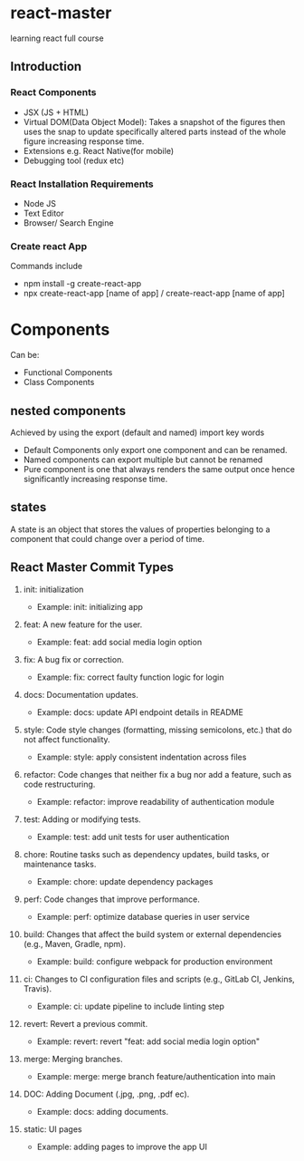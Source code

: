 # react-master
learning react full course

## Introduction
### React Components
- JSX (JS + HTML)
- Virtual DOM(Data Object Model): Takes a snapshot of the figures then uses the snap to update specifically altered parts instead of the whole figure increasing response time.
- Extensions e.g. React Native(for mobile)
- Debugging tool (redux etc)

### React Installation Requirements
- Node JS
- Text Editor
- Browser/  Search Engine

### Create react App
Commands include
- npm install -g create-react-app
- npx create-react-app [name of app] / create-react-app [name of app]

# Components
Can be:
- Functional Components
- Class Components

## nested components
Achieved by using the export (default and named) import key words
- Default Components only export one component and can be renamed.
- Named components can export multiple but cannot be renamed
- Pure component is one that always renders the same output once hence significantly increasing response time.

## states
A state is an object that stores the values of properties belonging to  a component that could change over a period of time.

## React Master Commit Types

1. init: initialization
     - Example: init: initializing app
  
2. feat: A new feature for the user.
   - Example: feat: add social media login option
  
3. fix: A bug fix or correction.
   - Example: fix: correct faulty function logic for login

4. docs: Documentation updates.
   - Example: docs: update API endpoint details in README

5. style: Code style changes (formatting, missing semicolons, etc.) that do not affect functionality.
   - Example: style: apply consistent indentation across files

6. refactor: Code changes that neither fix a bug nor add a feature, such as code restructuring.
   - Example: refactor: improve readability of authentication module

7. test: Adding or modifying tests.
   - Example: test: add unit tests for user authentication

8. chore: Routine tasks such as dependency updates, build tasks, or maintenance tasks.
   - Example: chore: update dependency packages

9. perf: Code changes that improve performance.
   - Example: perf: optimize database queries in user service

10. build: Changes that affect the build system or external dependencies (e.g., Maven, Gradle, npm).
    - Example: build: configure webpack for production environment

11. ci: Changes to CI configuration files and scripts (e.g., GitLab CI, Jenkins, Travis).
    - Example: ci: update pipeline to include linting step

12. revert: Revert a previous commit.
    - Example: revert: revert "feat: add social media login option"

13. merge: Merging branches.
    - Example: merge: merge branch feature/authentication into main
  
14. DOC: Adding Document (.jpg, .png, .pdf ec).
    - Example: docs: adding documents.

15. static: UI pages
    - Example: adding pages to improve the app UI
  